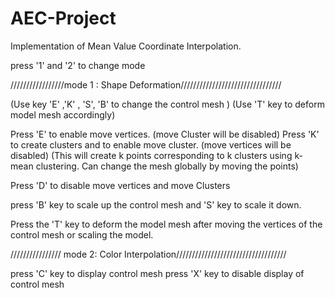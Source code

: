 # AEC-Project
Implementation of Mean Value Coordinate Interpolation.


press '1' and '2' to change mode

/////////////////mode 1 : Shape Deformation////////////////////////////////

(Use key 'E' ,'K' , 'S', 'B' to change the control mesh )
(Use 'T' key to deform model mesh accordingly)

 Press 'E' to enable move vertices. (move Cluster will be disabled)
 Press 'K' to create clusters and to enable move cluster. (move vertices will be disabled)
 (This will create k points corresponding to k clusters using k-mean clustering. Can change the mesh globally by moving the points)
 
 Press 'D' to disable move vertices and move Clusters

press 'B' key to scale up the control mesh and 'S' key to scale it down. 

Press the 'T' key to deform the model mesh after moving the vertices of the control mesh or scaling the model.


//////////////// mode 2: Color Interpolation///////////////////////////////////

press 'C' key to display control mesh
press 'X' key to disable display of control mesh

